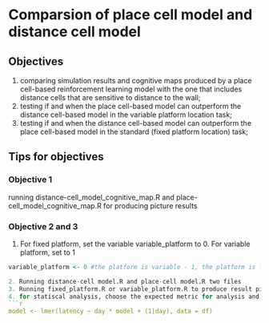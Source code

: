 # Comparsion of place cell model and distance cell model

## Objectives
1. comparing simulation results and cognitive maps produced by a place cell-based reinforcement learning model with the one that includes distance cells that are sensitive to distance to the wall; 
2. testing if and when the place cell-based model can outperform the distance cell-based model in the variable platform location task; 
3. testing if and when the distance cell-based model can outperform the place cell-based model in the standard (fixed platform location) task;
## Tips for objectives
### Objective 1
running distance-cell_model_cognitive_map.R and place-cell_model_cognitive_map.R for producing picture results


### Objective 2 and 3
1. For fixed platform, set the variable variable_platform to 0. For variable platform, set to 1
```r
variable_platform <- 0 #the platform is variable - 1, the platform is fixed - 0

2. Running distance-cell model.R and place-cell model.R two files
3. Running fixed_platform.R or variable_platform.R to produce result pictures
4. for statiscal analysis, choose the expected metric for analysis and running stastic_analysis.R file. For example, latency
```r
model <- lmer(latency ~ day * model + (1|day), data = df)
